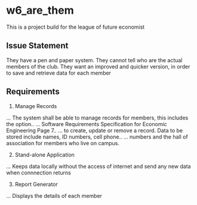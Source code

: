 # w6_are_them

This is a project build for the league of future economist

## Issue Statement

They have a pen and paper system. They cannot tell who are the actual members of the club. They want an
improved and quicker version, in order to save and retrieve data for each member

## Requirements

1. Manage Records 

... The system shall be able to manage records for members, this includes the option.. 
... Software Requirements Specification for Economic Engineering Page 7..
... to create, update or remove a record. Data to be stored include names, ID numbers, cell phone..
... numbers and the hall of association for members who live on campus.

2. Stand-alone Application 

... Keeps data locally without the access of internet and send any new data when connnection returns 

3. Report Generator

... Displays the details of each member
